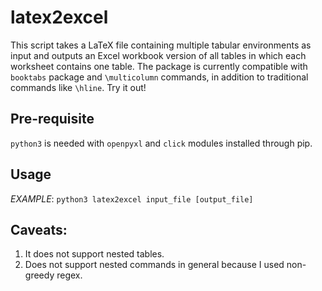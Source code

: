 # latex2excel
This script takes a LaTeX file containing multiple tabular environments as input and outputs an Excel workbook version of all tables in which each worksheet contains one table. The package is currently compatible with `booktabs` package and `\multicolumn` commands, in addition to traditional commands like `\hline`. Try it out!

## Pre-requisite 
`python3` is needed with `openpyxl` and `click` modules installed through pip.

## Usage
*EXAMPLE*:
   `python3 latex2excel input_file [output_file]`
 
## Caveats:
1. It does not support nested tables.
2. Does not support nested commands in general because I used non-greedy regex.
